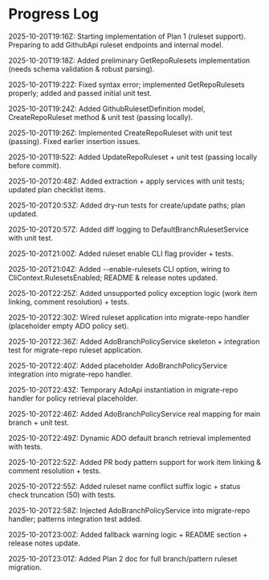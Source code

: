 # Progress Log

2025-10-20T19:16Z: Starting implementation of Plan 1 (ruleset support). Preparing to add GithubApi ruleset endpoints and internal model.


2025-10-20T19:18Z: Added preliminary GetRepoRulesets implementation (needs schema validation & robust parsing).

2025-10-20T19:22Z: Fixed syntax error; implemented GetRepoRulesets properly; added and passed initial unit test.

2025-10-20T19:24Z: Added GithubRulesetDefinition model, CreateRepoRuleset method & unit test (passing locally).

2025-10-20T19:26Z: Implemented CreateRepoRuleset with unit test (passing). Fixed earlier insertion issues.

2025-10-20T19:52Z: Added UpdateRepoRuleset + unit test (passing locally before commit).

2025-10-20T20:48Z: Added extraction + apply services with unit tests; updated plan checklist items.

2025-10-20T20:53Z: Added dry-run tests for create/update paths; plan updated.

2025-10-20T20:57Z: Added diff logging to DefaultBranchRulesetService with unit test.

2025-10-20T21:00Z: Added ruleset enable CLI flag provider + tests.

2025-10-20T21:04Z: Added --enable-rulesets CLI option, wiring to CliContext.RulesetsEnabled; README & release notes updated.

2025-10-20T22:25Z: Added unsupported policy exception logic (work item linking, comment resolution) + tests.

2025-10-20T22:30Z: Wired ruleset application into migrate-repo handler (placeholder empty ADO policy set).

2025-10-20T22:36Z: Added AdoBranchPolicyService skeleton + integration test for migrate-repo ruleset application.

2025-10-20T22:40Z: Added placeholder AdoBranchPolicyService integration into migrate-repo handler.

2025-10-20T22:43Z: Temporary AdoApi instantiation in migrate-repo handler for policy retrieval placeholder.

2025-10-20T22:46Z: Added AdoBranchPolicyService real mapping for main branch + unit test.

2025-10-20T22:49Z: Dynamic ADO default branch retrieval implemented with tests.

2025-10-20T22:52Z: Added PR body pattern support for work item linking & comment resolution + tests.

2025-10-20T22:55Z: Added ruleset name conflict suffix logic + status check truncation (50) with tests.

2025-10-20T22:58Z: Injected AdoBranchPolicyService into migrate-repo handler; patterns integration test added.

2025-10-20T23:00Z: Added fallback warning logic + README section + release notes update.

2025-10-20T23:01Z: Added Plan 2 doc for full branch/pattern ruleset migration.
